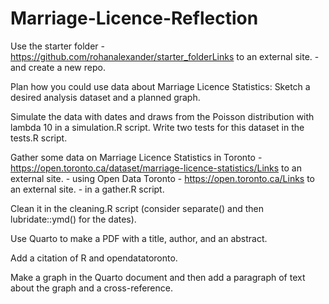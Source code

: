 # Marriage-Licence-Reflection

Use the starter folder - https://github.com/rohanalexander/starter_folderLinks to an external site. - and create a new repo.

Plan how you could use data about Marriage Licence Statistics: Sketch a desired analysis dataset and a planned graph.

Simulate the data with dates and draws from the Poisson distribution with lambda 10 in a simulation.R script. Write two tests for this dataset in the tests.R script.

Gather some data on Marriage Licence Statistics in Toronto - https://open.toronto.ca/dataset/marriage-licence-statistics/Links to an external site. - using Open Data Toronto - https://open.toronto.ca/Links to an external site. - in a gather.R script.

Clean it in the cleaning.R script (consider separate() and then lubridate::ymd() for the dates).

Use Quarto to make a PDF with a title, author, and an abstract.

Add a citation of R and opendatatoronto.

Make a graph in the Quarto document and then add a paragraph of text about the graph and a cross-reference.

